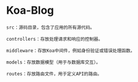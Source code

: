 # Koa-Blog

    src：源码目录，包含了应用的所有源代码。
    
    controllers：存放处理请求和响应的控制器。
    
    middleware：存放Koa中间件，例如身份验证或错误处理函数。
    
    models：存放数据模型（用于与数据库交互）。
    
    routes：存放路由文件，用于定义API的路由。
